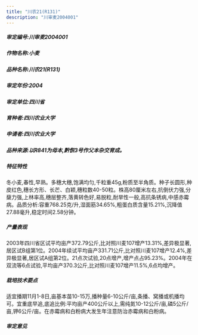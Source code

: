 ```yaml
---
title: "川农21(R131)"
description: "川审麦2004001"
---
```

##### 审定编号:川审麦2004001

##### 作物名称:小麦

##### 品种名称:川农21(R131)

##### 审定年份:2004

##### 审定单位:四川省

##### 育种者:四川农业大学

##### 申请者:四川农业大学

##### 品种来源:以R841为母本,黔恢3号作父本杂交育成。

##### 特征特性
冬小麦,春性,早熟。多穗大穗,饱满均匀,千粒重45g,粉质至半角质。种子长圆形,种皮红色,穗长方形、长芒、白颖,穗粒数40-50粒。株高80厘米左右,抗倒伏力强,分蘖力强,上林率高,穗层整齐,落黄转色好,易脱粒,耐旱性一般,高抗条锈病,中感赤霉病。品质分析:容重768.25克/升,湿面筋34.65%,粗蛋白质含量15.21%,沉降值27.88毫升,稳定时间2.58分钟。

##### 产量表现
2003年四川省区试平均亩产372.79公斤,比对照川麦107增产13.31%,差异极显著,居区试B组第1位。2004年续试平均亩产331.71公斤,比对照川麦107增产12.4%,差异极显著,居区试A组第2位。21点次试验,20点增产,增产点占95.23%。2004年在双流等6点试验,平均亩产370.3公斤,比对照川麦107增产11.5%,6点均增产。

##### 栽培技术要点
适宜播期11月1-8日,亩基本苗10-15万,播种量6-10公斤/亩,条播、窝播或机播均可。宜重底早追,底追比例:平均亩产400公斤以上,需纯氮10-12公斤/亩,磷5公斤/亩,钾6公斤/亩。在赤霉病和白粉病大发生年注意防治赤霉病和白粉病。

##### 审定意见

